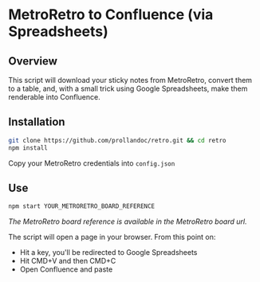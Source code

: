 # MetroRetro to Confluence (via Spreadsheets)

## Overview

This script will download your sticky notes from MetroRetro, convert them to a table, and, with a small trick using Google Spreadsheets, make them renderable into Confluence.

## Installation

```bash
git clone https://github.com/prollandoc/retro.git && cd retro
npm install
```

Copy your MetroRetro credentials into `config.json`

## Use

```bash
npm start YOUR_METRORETRO_BOARD_REFERENCE
```

_The MetroRetro board reference is available in the MetroRetro board url._

The script will open a page in your browser. From this point on:
- Hit a key, you'll be redirected to Google Spreadsheets
- Hit CMD+V and then CMD+C
- Open Confluence and paste

